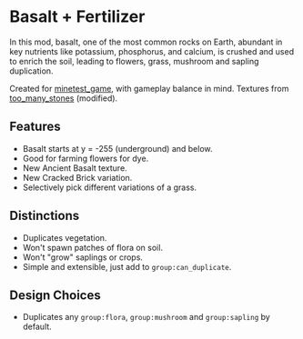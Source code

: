# Basalt + Fertilizer
In this mod, basalt, one of the most common rocks on Earth, abundant in key nutrients like potassium, phosphorus, and calcium, is crushed and used to enrich the soil, leading to flowers, grass, mushroom and sapling duplication.

Created for [minetest_game](https://content.minetest.net/packages/Minetest/minetest_game/), with gameplay balance in mind. Textures from [too_many_stones](https://content.minetest.net/packages/JoeEnderman/too_many_stones/) (modified).

## Features
- Basalt starts at y = -255 (underground) and below.
- Good for farming flowers for dye.
- New Ancient Basalt texture.
- New Cracked Brick variation.
- Selectively pick different variations of a grass.

## Distinctions
- Duplicates vegetation.
- Won't spawn patches of flora on soil.
- Won't "grow" saplings or crops.
- Simple and extensible, just add to `group:can_duplicate`.

## Design Choices
- Duplicates any `group:flora`, `group:mushroom` and `group:sapling` by default.
